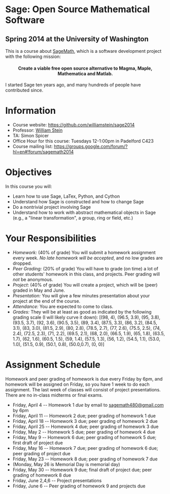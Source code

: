 # Sage: Open Source Mathematical Software
## Spring 2014 at the University of Washington


This is a course about [SageMath](http://sagemath.org), which is a software development project with the following mission:

<h4 style="text-align:center">
  Create a viable free open source alternative to Magma, Maple, Mathematica and Matlab.
</h4>

I started Sage ten years ago, and many hundreds of people have contributed since.

# Information

- Course website: <https://github.com/williamstein/sage2014>
- Professor: [William Stein](http://wstein.org)
- TA: Simon Spicer
- Office Hour for this course: Tuesdays 12-1:00pm in Padelford C423
- Course mailing list: <https://groups.google.com/forum/?hl=en#!forum/sagemath2014>


# Objectives

In this course you will:

- Learn how to use Sage, LaTex, Python, and Cython
- Understand how Sage is constructed and how to change Sage
- Do a nontrivial project involving Sage
- Understand how to work with abstract mathematical objects in Sage (e.g., a "linear transformation", a group, ring or field, etc.)

# Your Responsibilities

- *Homework:* (40% of grade) You will submit a homework assignment every week.  *No late homework will be accepted*, and no low grades are dropped.
- *Peer Grading:* (20% of grade) You will have to grade (on time) a lot of other students' homework in this class, and projects.  Peer grading will *not* be anonymous.
- *Project*: (40% of grade) You will create a project, which will be (peer) graded in May and June.
- *Presentation:* You will give a few minutes presentation about your project at the end of the course.
- *Attendance:* You are expected to come to class.
- *Grades:*  They will be at least as good as indicated by the following grading scale (I will likely curve it down): [(98, 4), (96.5, 3.9), (95, 3.8), (93.5, 3.7), (92, 3.6), (90.5, 3.5), (89, 3.4), (87.5, 3.3), (86, 3.2), (84.5, 3.1), (83, 3.0), (81.5, 2.9), (80, 2.8), (78.5, 2.7), (77, 2.6), (75.5, 2.5), (74, 2.4), (72.5, 2.3), (71, 2.2), (69.5, 2.1), (68, 2.0), (66.5, 1.9), (65, 1.8), (63.5, 1.7), (62, 1.6), (60.5, 1.5), (59, 1.4), (57.5, 1.3), (56, 1.2), (54.5, 1.1), (53.0, 1.0), (51.5, 0.9), (50.1, 0.8), (50.0,0.7), (0, 0)]

# Assignment Schedule

Homework and peer grading of homework is due every Friday by 6pm, and homework will be assigned on Friday, so you have 1 week to do each assignment.  The last week of classes will consist of project presentations.    There are no in-class midterms or final exams.

- Friday, April 4    -- Homework 1 *due* by email to sagemath480@gmail.com by 6pm
- Friday, April 11   -- Homework 2 due; peer grading of homework 1 due
- Friday, April 18   -- Homework 3 due; peer grading of homework 2 due
- Friday, April 25   -- Homework 4 due; peer grading of homework 3 due
- Friday, May 2      -- Homework 5 due; peer grading of homework 4 due
- Friday, May 9      -- Homework 6 due; peer grading of homework 5 due; first draft of project due
- Friday, May 16     -- Homework 7 due; peer grading of homework 6 due; peer grading of project due
- Friday, May 23     -- Homework 8 due; peer grading of homework 7 due
- (Monday, May 26 is Memorial Day is memorial day)
- Friday, May 30     -- Homework 9 due; final draft of project due; peer grading of homework 8 due
- Friday, June 2,4,6 -- Project presentations
- Friday, June 6     -- Peer grading of homework 9 and projects due






